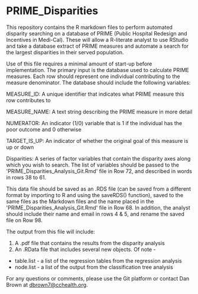 # PRIME_Disparities

This repository contains the R markdown files to perform automated disparity searching on a database of PRIME (Public Hospital Redesign and Incentives in Medi-Cal). These will allow a R-literate analyst to use RStudio and take a database extract of PRIME measures and automate a search for the largest disparities in their served population. 

Use of this file requires a minimal amount of start-up before implementation. The primary input is the database used to calculate PRIME measures. Each row should represent one individual contributing to the measure denominator. The database should include the following variables:

MEASURE_ID: A unique identifier that indicates what PRIME measure this row contributes to

MEASURE_NAME: A text string describing the PRIME measure in more detail

NUMERATOR: An indicator (1/0) variable that is 1 if the individual has the poor outcome and 0 otherwise

TARGET_IS_UP: An indicator of whether the original goal of this measure is up or down

Disparities: A series of factor variables that contain the disparity axes along which you wish to search. The list of variables should be passed to the 'PRIME_Disparities_Analysis_Git.Rmd' file in Row 72, and described in words in rows 38 to 61. 

This data file should be saved as an .RDS file (can be saved from a different format by importing to R and using the saveRDS() function), saved to the same files as the Markdown files and the name placed in the  'PRIME_Disparities_Analysis_Git.Rmd' file in Row 68. In addition, the analyst should include their name and email in rows 4 & 5, and rename the saved file on Row 98.

The output from this file will include:
1) A .pdf file that contains the results from the disparity analysis
2) An .RData file that includes several new objects. Of note - 
  -  table.list - a list of the regression tables from the regression analysis
  -  node.list - a list of the output from the classification tree analysis
  
For any questions or comments, please use the Git platform or contact Dan Brown at dbrown7@cchealth.org.
